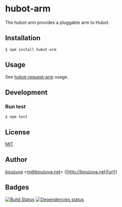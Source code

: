 # hubot-arm

The hubot-arm provides a pluggable arm to Hubot.

## Installation

    $ npm install hubot-arm

## Usage

See [hubot-request-arm][bouzuya/hubot-request-arm] usage.

## Development

### Run test

    $ npm test

## License

[MIT](LICENSE)

## Author

[bouzuya][user] &lt;[m@bouzuya.net][mail]&gt; ([http://bouzuya.net][url])

## Badges

[![Build Status][travis-badge]][travis]
[![Dependencies status][david-dm-badge]][david-dm]

[bouzuya/hubot-request-arm]: https://github.com/bouzuya/hubot-request-arm
[travis]: https://travis-ci.org/bouzuya/hubot-arm
[travis-badge]: https://travis-ci.org/bouzuya/hubot-arm.svg?branch=master
[david-dm]: https://david-dm.org/bouzuya/hubot-arm
[david-dm-badge]: https://david-dm.org/bouzuya/hubot-arm.png
[user]: https://github.com/bouzuya
[mail]: mailto:m@bouzuya.net
[url]: http://bouzuya.net
